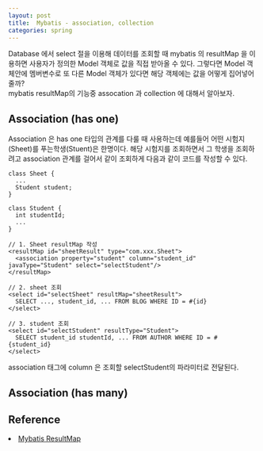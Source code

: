 ```yaml
---
layout: post
title:  Mybatis - association, collection
categories: spring
---
```


Database 에서 select 절을 이용해 데이터를 조회할 때 mybatis 의 resultMap 을 이용하면 사용자가 정의한 Model 객체로 값을 직접 받아올 수 있다. 그렇다면 Model 객체안에 멤버변수로 또 다른 Model 객체가 있다면 해당 객체에는 값을 어떻게 집어넣어 줄까? <br>
mybatis resultMap의 기능중 assocation 과 collection 에 대해서 알아보자. <br>

<h2>Association (has one)</h2>
Association 은 has one 타입의 관계를 다룰 때 사용하는데 예를들어 어떤 시험지(Sheet)를 푸는학생(Stuent)은 한명이다. 해당 시험지를 조회하면서 그 학생을 조회하려고 association 관계를 걸어서 같이 조회하게 다음과 같이 코드를 작성할 수 있다.

```
class Sheet {
  ...
  Student student;
}

class Student {
  int studentId;
  ...
}
```

```mybatis
// 1. Sheet resultMap 작성
<resultMap id="sheetResult" type="com.xxx.Sheet">
  <association property="student" column="student_id" javaType="Student" select="selectStudent"/>
</resultMap>

// 2. sheet 조회
<select id="selectSheet" resultMap="sheetResult">
  SELECT ..., student_id, ... FROM BLOG WHERE ID = #{id}
</select>

// 3. student 조회
<select id="selectStudent" resultType="Student">
  SELECT student_id studentId, ... FROM AUTHOR WHERE ID = #{student_id}
</select>
```

association 태그에 column 은 조회할 selectStudent의 파라미터로 전달된다.


<h2>Association (has many)</h2>


<h2>Reference</h2

- [Mybatis ResultMap](https://mybatis.github.io/mybatis-3/ko/sqlmap-xml.html)
